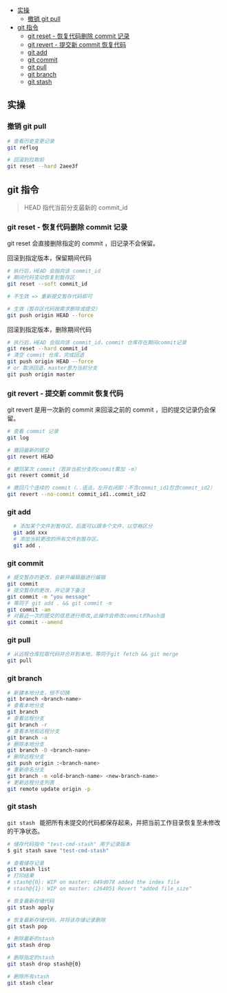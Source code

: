 <!--
 * @Date: 2021-06-16 17:11:17
 * @LastEditors: wfj
 * @LastEditTime: 2023-10
 * @FilePath: /document-library/articles/工具/git使用手册.md
-->

- [实操](#实操)
  - [撤销 git pull](#撤销-git-pull)
- [git 指令](#git-指令)
  - [git reset - 恢复代码删除 commit 记录](#git-reset---恢复代码删除-commit-记录)
  - [git revert - 提交新 commit 恢复代码](#git-revert---提交新-commit-恢复代码)
  - [git add](#git-add)
  - [git commit](#git-commit)
  - [git pull](#git-pull)
  - [git branch](#git-branch)
  - [git stash](#git-stash)

## 实操

### 撤销 git pull

```bash
# 查看历史变更记录
git reflog

# 回滚到拉取前
git reset --hard 2aee3f
```

## git 指令

> HEAD 指代当前分支最新的 commit_id

### git reset - 恢复代码删除 commit 记录

git reset 会直接删除指定的 commit ，旧记录不会保留。

回滚到指定版本，保留期间代码

```bash
# 执行后，HEAD 会指向该 commit_id
# 期间代码变动恢复到暂存区
git reset --soft commit_id

# 不生效 => 重新提交暂存代码即可

# 生效（暂存区代码按需求删除或提交）
git push origin HEAD --force
```

回滚到指定版本，删除期间代码

```bash
# 执行后，HEAD 会指向该 commit_id，commit 仓库存在期间commit记录
git reset --hard commit_id
# 清空 commit 仓库，完成回退
git push origin HEAD --force
# or 取消回退，master意为当前分支
git push origin master
```

### git revert - 提交新 commit 恢复代码

git revert 是用一次新的 commit 来回滚之前的 commit ，旧的提交记录仍会保留。

```bash
# 查看 commit 记录
git log

# 撤回最新的提交
git revert HEAD

# 撤回某次 commit（若非当前分支的commit需加 -m）
git revert commit_id

# 撤回几个连续的 commit（..语法，左开右闭即：不含commit_id1包含commit_id2）
git revert --no-commit commit_id1..commit_id2
```

### git add

```bash
  # 添加某个文件到暂存区，后面可以跟多个文件，以空格区分
  git add xxx
  # 添加当前更改的所有文件到暂存区。
  git add .
```

### git commit

```bash
# 提交暂存的更改，会新开编辑器进行编辑
git commit
# 提交暂存的更改，并记录下备注
git commit -m "you message"
# 等同于 git add . && git commit -m
git commit -am
# 对最近一次的提交的信息进行修改,此操作会修改commit的hash值
git commit --amend
```

### git pull

```bash
# 从远程仓库拉取代码并合并到本地，等同于git fetch && git merge
git pull
```

### git branch

```bash
# 新建本地分支，但不切换
git branch <branch-name>
# 查看本地分支
git branch
# 查看远程分支
git branch -r
# 查看本地和远程分支
git branch -a
# 删除本地分支
git branch -D <branch-nane>
# 删除远程分支
git push origin :<branch-nane>
# 重新命名分支
git branch -m <old-branch-name> <new-branch-name>
# 更新远程分支列表
git remote update origin -p
```

### git stash

`git stash ` 能把所有未提交的代码都保存起来，并把当前工作目录恢复至未修改的干净状态。

```bash
# 储存代码指令 "test-cmd-stash" 用于记录版本
$ git stash save "test-cmd-stash"

# 查看储存记录
git stash list
# 打印结果
# stash@{0}: WIP on master: 049d078 added the index file
# stash@{1}: WIP on master: c264051 Revert "added file_size"

# 恢复最新存储代码
git stash apply

# 恢复最新存储代码，并将该存储记录删除
git stash pop

# 删除最新的stash
git stash drop

# 删除指定的stash
git stash drop stash@{0}

# 删除所有stash
git stash clear
```
